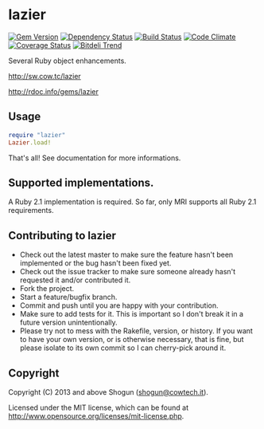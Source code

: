 # lazier

[![Gem Version](https://badge.fury.io/rb/lazier.png)](http://badge.fury.io/rb/lazier)
[![Dependency Status](https://gemnasium.com/ShogunPanda/lazier.png?travis)](https://gemnasium.com/ShogunPanda/lazier)
[![Build Status](https://secure.travis-ci.org/ShogunPanda/lazier.png?branch=master)](http://travis-ci.org/ShogunPanda/lazier)
[![Code Climate](https://codeclimate.com/github/ShogunPanda/lazier.png)](https://codeclimate.com/github/ShogunPanda/lazier)
[![Coverage Status](https://coveralls.io/repos/ShogunPanda/lazier/badge.png)](https://coveralls.io/r/ShogunPanda/lazier)
[![Bitdeli Trend](https://d2weczhvl823v0.cloudfront.net/ShogunPanda/lazier/trend.png)](https://bitdeli.com/free "Bitdeli Badge")

Several Ruby object enhancements.

http://sw.cow.tc/lazier

http://rdoc.info/gems/lazier

## Usage

```ruby
require "lazier"
Lazier.load!
```

That's all!
See documentation for more informations.

## Supported implementations.

A Ruby 2.1 implementation is required. So far, only MRI supports all Ruby 2.1 requirements.

## Contributing to lazier
 
* Check out the latest master to make sure the feature hasn't been implemented or the bug hasn't been fixed yet.
* Check out the issue tracker to make sure someone already hasn't requested it and/or contributed it.
* Fork the project.
* Start a feature/bugfix branch.
* Commit and push until you are happy with your contribution.
* Make sure to add tests for it. This is important so I don't break it in a future version unintentionally.
* Please try not to mess with the Rakefile, version, or history. If you want to have your own version, or is otherwise necessary, that is fine, but please isolate to its own commit so I can cherry-pick around it.

## Copyright

Copyright (C) 2013 and above Shogun (shogun@cowtech.it).

Licensed under the MIT license, which can be found at http://www.opensource.org/licenses/mit-license.php.
